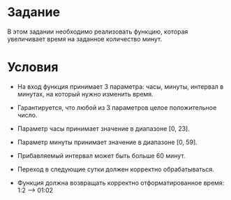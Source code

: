# Задание

В этом задании необходимо реализовать функцию, которая увеличивает время на заданное количество минут.

# Условия

* На вход функция принимает 3 параметра: часы, минуты, интервал в минутах, на который нужно изменить время.

* Гарантируется, что любой из 3 параметров целое положительное число.

* Параметр часы принимает значение в диапазоне [0, 23].

* Параметр минуты принимает значение в диапазоне [0, 59].

* Прибавляемый интервал может быть больше 60 минут.

* Переход в следующие сутки должен корректно обрабатываться.

* Функция должна возвращать корректно отформатированное время: 1:2 –> 01:02
